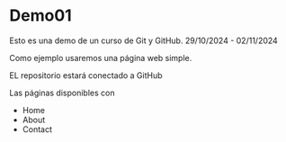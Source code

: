 # Demo01

Esto es una demo de un curso de Git y GitHub.
29/10/2024 - 02/11/2024

Como ejemplo usaremos una página web simple.

EL repositorio estará conectado a GitHub

Las páginas disponibles con

- Home
- About
- Contact
